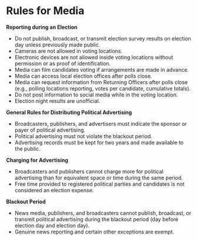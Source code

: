 ﻿# Rules for Media

**Reporting during an Election**

- Do not publish, broadcast, or transmit election survey results on election day unless previously made public.
- Cameras are not allowed in voting locations.
- Electronic devices are not allowed inside voting locations without permission or as proof of identification.
- Media can film candidates voting if arrangements are made in advance.
- Media can access local election offices after polls close.
- Media can request information from Returning Officers after polls close (e.g., polling locations reporting, votes per candidate, cumulative totals).
- Do not post information to social media while in the voting location.
- Election night results are unofficial.

**General Rules for Distributing Political Advertising**

- Broadcasters, publishers, and advertisers must indicate the sponsor or payer of political advertising.
- Political advertising must not violate the blackout period.
- Advertising records must be kept for two years and made available to the public.

**Charging for Advertising**

- Broadcasters and publishers cannot charge more for political advertising than for equivalent space or time during the same period.
- Free time provided to registered political parties and candidates is not considered an election expense.

**Blackout Period**

- News media, publishers, and broadcasters cannot publish, broadcast, or transmit political advertising during the blackout period (day before election day and election day).
- Genuine news reporting and certain other exceptions are exempt.
